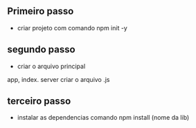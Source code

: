 ## Primeiro passo

- criar projeto com comando npm init -y

## segundo passo

- criar o arquivo principal

app, index. server criar o arquivo .js


## terceiro passo

- instalar as dependencias comando npm install (nome da lib)